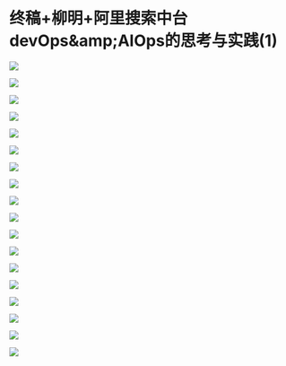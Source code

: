 # 终稿+柳明+阿里搜索中台devOps&amp;amp;AIOps的思考与实践(1)

![](https://raw.githubusercontent.com/hellojd2018/ms_document/master/Qcon/Qcon_shanghai_2018/images/095214749qZTLXp/201905130952_4.png)


![](https://raw.githubusercontent.com/hellojd2018/ms_document/master/Qcon/Qcon_shanghai_2018/images/095214749qZTLXp/201905130952_5.png)


![](https://raw.githubusercontent.com/hellojd2018/ms_document/master/Qcon/Qcon_shanghai_2018/images/095214749qZTLXp/201905130952_6.png)


![](https://raw.githubusercontent.com/hellojd2018/ms_document/master/Qcon/Qcon_shanghai_2018/images/095214749qZTLXp/201905130952_7.png)


![](https://raw.githubusercontent.com/hellojd2018/ms_document/master/Qcon/Qcon_shanghai_2018/images/095214749qZTLXp/201905130952_8.png)


![](https://raw.githubusercontent.com/hellojd2018/ms_document/master/Qcon/Qcon_shanghai_2018/images/095214749qZTLXp/201905130952_9.png)


![](https://raw.githubusercontent.com/hellojd2018/ms_document/master/Qcon/Qcon_shanghai_2018/images/095214749qZTLXp/201905130952_10.png)


![](https://raw.githubusercontent.com/hellojd2018/ms_document/master/Qcon/Qcon_shanghai_2018/images/095214749qZTLXp/201905130952_11.png)


![](https://raw.githubusercontent.com/hellojd2018/ms_document/master/Qcon/Qcon_shanghai_2018/images/095214749qZTLXp/201905130952_12.png)


![](https://raw.githubusercontent.com/hellojd2018/ms_document/master/Qcon/Qcon_shanghai_2018/images/095214749qZTLXp/201905130952_13.png)


![](https://raw.githubusercontent.com/hellojd2018/ms_document/master/Qcon/Qcon_shanghai_2018/images/095214749qZTLXp/201905130952_14.png)


![](https://raw.githubusercontent.com/hellojd2018/ms_document/master/Qcon/Qcon_shanghai_2018/images/095214749qZTLXp/201905130952_15.png)


![](https://raw.githubusercontent.com/hellojd2018/ms_document/master/Qcon/Qcon_shanghai_2018/images/095214749qZTLXp/201905130952_16.png)


![](https://raw.githubusercontent.com/hellojd2018/ms_document/master/Qcon/Qcon_shanghai_2018/images/095214749qZTLXp/201905130952_17.png)


![](https://raw.githubusercontent.com/hellojd2018/ms_document/master/Qcon/Qcon_shanghai_2018/images/095214749qZTLXp/201905130952_18.png)


![](https://raw.githubusercontent.com/hellojd2018/ms_document/master/Qcon/Qcon_shanghai_2018/images/095214749qZTLXp/201905130952_19.png)


![](https://raw.githubusercontent.com/hellojd2018/ms_document/master/Qcon/Qcon_shanghai_2018/images/095214749qZTLXp/201905130952_20.png)


![](https://raw.githubusercontent.com/hellojd2018/ms_document/master/Qcon/Qcon_shanghai_2018/images/095214749qZTLXp/201905130952_21.png)


